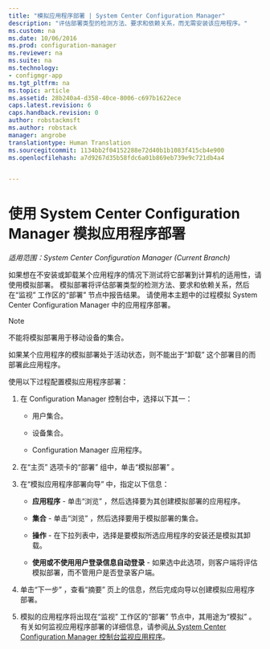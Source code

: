 ```yaml
---
title: "模拟应用程序部署 | System Center Configuration Manager"
description: "评估部署类型的检测方法、要求和依赖关系，而无需安装该应用程序。"
ms.custom: na
ms.date: 10/06/2016
ms.prod: configuration-manager
ms.reviewer: na
ms.suite: na
ms.technology:
- configmgr-app
ms.tgt_pltfrm: na
ms.topic: article
ms.assetid: 28b240a4-d358-40ce-8006-c697b1622ece
caps.latest.revision: 6
caps.handback.revision: 0
author: robstackmsft
ms.author: robstack
manager: angrobe
translationtype: Human Translation
ms.sourcegitcommit: 1134bb2f04152288e72d40b1b1083f415cb4e900
ms.openlocfilehash: a7d9267d35b58fdc6a01b869eb739e9c721db4a4


---
```

# <a name="simulate-application-deployments-with-system-center-configuration-manager"></a>使用 System Center Configuration Manager 模拟应用程序部署

*适用范围：System Center Configuration Manager (Current Branch)*

如果想在不安装或卸载某个应用程序的情况下测试将它部署到计算机的适用性，请使用模拟部署。 模拟部署将评估部署类型的检测方法、要求和依赖关系，然后在“监视”  工作区的“部署”  节点中报告结果。 请使用本主题中的过程模拟 System Center Configuration Manager 中的应用程序部署。  

> [!NOTE]  
>  不能将模拟部署用于移动设备的集合。  
>   
>  如果某个应用程序的模拟部署处于活动状态，则不能出于“卸载”  这个部署目的而部署此应用程序。  
  
使用以下过程配置模拟应用程序部署：
  
1.  在 Configuration Manager 控制台中，选择以下其一：  

    -   用户集合。  

    -   设备集合。  

    -   Configuration Manager 应用程序。  

2.  在“主页”  选项卡的“部署”  组中，单击“模拟部署” 。  

3.  在“模拟应用程序部署向导” 中，指定以下信息：  

    -   **应用程序** - 单击“浏览”  ，然后选择要为其创建模拟部署的应用程序。  

    -   **集合** - 单击“浏览”  ，然后选择要用于模拟部署的集合。  

    -   **操作** - 在下拉列表中，选择是要模拟所选应用程序的安装还是模拟其卸载。  

    -   **使用或不使用用户登录信息自动登录** - 如果选中此选项，则客户端将评估模拟部署，而不管用户是否登录客户端。  

4.  单击“下一步” ，查看“摘要”  页上的信息，然后完成向导以创建模拟应用程序部署。  

5.  模拟的应用程序将出现在“监视”  工作区的“部署”  节点中，其用途为“模拟” 。 有关如何监视应用程序部署的详细信息，请参阅[从 System Center Configuration Manager 控制台监视应用程序](../../apps/deploy-use/monitor-applications-from-the-console.md)。  



<!--HONumber=Nov16_HO1-->


